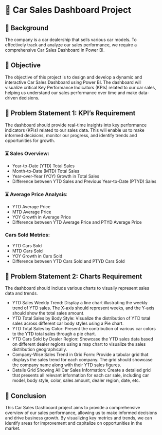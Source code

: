 # 📌 Car Sales Dashboard Project

## 🧠 Background

The company is a car dealership that sells various car models. To effectively track and analyze our sales performance, we require a comprehensive Car Sales Dashboard in Power BI.

## 🦪 Objective

The objective of this project is to design and develop a dynamic and interactive Car Sales Dashboard using Power BI. The dashboard will visualize critical Key Performance Indicators (KPIs) related to our car sales, helping us understand our sales performance over time and make data-driven decisions.

## 📝 Problem Statement 1: KPI’s Requirement

The dashboard should provide real-time insights into key performance indicators (KPIs) related to our sales data. This will enable us to make informed decisions, monitor our progress, and identify trends and opportunities for growth.

### ⌛ Sales Overview:

- Year-to-Date (YTD) Total Sales
- Month-to-Date (MTD) Total Sales
- Year-over-Year (YOY) Growth in Total Sales
- Difference between YTD Sales and Previous Year-to-Date (PTYD) Sales

### ⌛ Average Price Analysis:

- YTD Average Price
- MTD Average Price
- YOY Growth in Average Price
- Difference between YTD Average Price and PTYD Average Price

### Cars Sold Metrics:

- YTD Cars Sold
- MTD Cars Sold
- YOY Growth in Cars Sold
- Difference between YTD Cars Sold and PTYD Cars Sold

## 📝 Problem Statement 2: Charts Requirement

The dashboard should include various charts to visually represent sales data and trends.

- YTD Sales Weekly Trend: Display a line chart illustrating the weekly trend of YTD sales. The X-axis should represent weeks, and the Y-axis should show the total sales amount.
- YTD Total Sales by Body Style: Visualize the distribution of YTD total sales across different car body styles using a Pie chart.
- YTD Total Sales by Color: Present the contribution of various car colors to the YTD total sales through a pie chart.
- YTD Cars Sold by Dealer Region: Showcase the YTD sales data based on different dealer regions using a map chart to visualize the sales distribution geographically.
- Company-Wise Sales Trend in Grid Form: Provide a tabular grid that displays the sales trend for each company. The grid should showcase the company name along with their YTD sales figures.
- Details Grid Showing All Car Sales Information: Create a detailed grid that presents all relevant information for each car sale, including car model, body style, color, sales amount, dealer region, date, etc.

## 🤝 Conclusion

This Car Sales Dashboard project aims to provide a comprehensive overview of our sales performance, allowing us to make informed decisions and drive business growth. By visualizing key metrics and trends, we can identify areas for improvement and capitalize on opportunities in the market.
